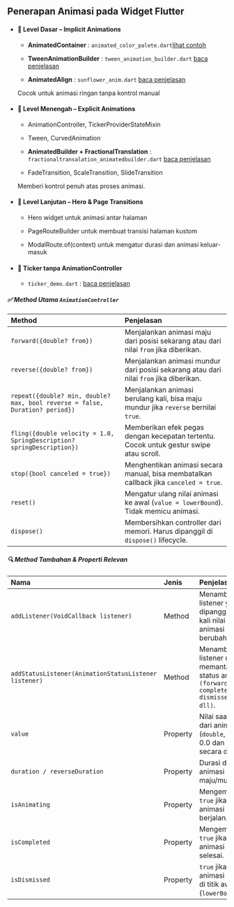 ## Penerapan Animasi pada Widget Flutter

- #### 🔹 Level Dasar – Implicit Animations
    - **AnimatedContainer** : `animated_color_palete.dart`[lihat contoh](https://github.com/juahadinata/basic_flutter_animasi/blob/main/doc/animated_color_palete.md)

    - **TweenAnimationBuilder** : `tween_animation_builder.dart` [baca penjelasan](https://github.com/juahadinata/basic_flutter_animasi/blob/main/doc/tween_animation_builder.md)


    - **AnimatedAlign** : `sunflower_anim.dart` [baca penjelasan](https://github.com/juahadinata/basic_flutter_animasi/blob/main/doc/sunflower_anim.md)

    Cocok untuk animasi ringan tanpa kontrol manual

- #### 🔹 Level Menengah – Explicit Animations

    - AnimationController, TickerProviderStateMixin

    - Tween, CurvedAnimation

    - **AnimatedBuilder + FractionalTranslation** : `fractionaltransalation_animatedbuilder.dart` [baca penjelasan](https://github.com/juahadinata/basic_flutter_animasi/blob/main/doc/fractionaltransalation_animatedbuilder.md)


    - FadeTransition, ScaleTransition, SlideTransition

    Memberi kontrol penuh atas proses animasi.

- #### 🔹 Level Lanjutan – Hero & Page Transitions
    - Hero widget untuk animasi antar halaman

    - PageRouteBuilder untuk membuat transisi halaman kustom

    - ModalRoute.of(context) untuk mengatur durasi dan animasi keluar-masuk

- #### 🔹 Ticker tanpa AnimationController
    - `ticker_demo.dart` : [baca penjelasan](https://github.com/juahadinata/basic_flutter_animasi/blob/main/doc/ticker_demo.md)

##### ✅ Method Utama ```AnimationController```

| Method                | Penjelasan              | 
| :-------------------- | :---------------------- | 
|```forward({double? from})``` |	Menjalankan animasi maju dari posisi sekarang atau dari nilai ```from``` jika diberikan.|
```reverse({double? from})```| Menjalankan animasi mundur dari posisi sekarang atau dari nilai ```from``` jika diberikan.|
```repeat({double? min, double? max, bool reverse = false, Duration? period})``` |	Menjalankan animasi berulang kali, bisa maju mundur jika ```reverse``` bernilai ```true```. |
```fling({double velocity = 1.0, SpringDescription? springDescription})``` |Memberikan efek pegas dengan kecepatan tertentu. Cocok untuk gestur swipe atau scroll. |
```stop({bool canceled = true})``` | Menghentikan animasi secara manual, bisa membatalkan callback jika ```canceled = true```. |
```reset()``` |	Mengatur ulang nilai animasi ke awal (```value = lowerBound```). Tidak memicu animasi. |
```dispose()``` |	Membersihkan controller dari memori. Harus dipanggil di ```dispose()``` lifecycle.
 
##### 🔍 Method Tambahan & Properti Relevan
|Nama	|Jenis	|Penjelasan |
| :---- |:----- | :----- |
```addListener(VoidCallback listener)```	|Method	|Menambahkan listener yang dipanggil setiap kali nilai animasi berubah.|
```addStatusListener(AnimationStatusListener listener)```	|Method	|Menambahkan listener untuk memantau status animasi ```(forward, completed, dismissed, dll)```.|
```value```	|Property	|Nilai saat ini dari animasi (```double```, antara 0.0 dan 1.0 secara default).|
```duration / reverseDuration```	|Property	|Durasi default animasi maju/mundur.|
```isAnimating```	|Property	|Mengembalikan ```true``` jika animasi sedang berjalan.|
```isCompleted```	|Property	|Mengembalikan ```true``` jika animasi sudah selesai.|
```isDismissed```	|Property	|```true``` jika nilai animasi berada di titik awal (```lowerBound```).|